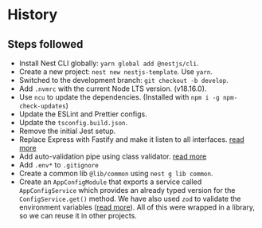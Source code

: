 # History

## Steps followed

- Install Nest CLI globally: `yarn global add @nestjs/cli`.
- Create a new project: `nest new nestjs-template`. Use `yarn`.
- Switched to the development branch: `git checkout -b develop`.
- Add `.nvmrc` with the current Node LTS version. (v18.16.0).
- Use `ncu` to update the dependencies. (Installed with `npm i -g npm-check-updates`)
- Update the ESLint and Prettier configs.
- Update the `tsconfig.build.json`.
- Remove the initial Jest setup.
- Replace Express with Fastify and make it listen to all interfaces. [read more](https://www.fastify.io/docs/latest/Guides/Getting-Started/#your-first-server)
- Add auto-validation pipe using class validator. [read more](https://docs.nestjs.com/techniques/validation#validation-pipes)
- Add `.env*` to `.gitignore`
- Create a common lib `@lib/common` using `nest g lib common`.
- Create an `AppConfigModule` that exports a service called `AppConfigService` which provides an already typed version for the `ConfigService.get()` method. We have also used `zod` to validate the environment variables ([read more](https://docs.nestjs.com/techniques/configuration#configuration)). All of this were wrapped in a library, so we can reuse it in other projects. 
